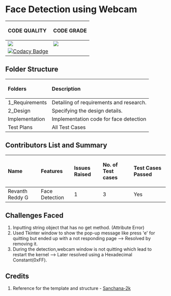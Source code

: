 ﻿# Face Detection using Webcam


|<p></p><p>**CODE QUALITY**</p>|<p></p><p>**CODE GRADE**</p>|
|:-|:-|
|![](https://www.code-inspector.com/project/26152/score/svg)|![](https://www.code-inspector.com/project/26152/status/svg)|
[![Codacy Badge](https://api.codacy.com/project/badge/Grade/02cbfd4de00045aa822678537b7f6381)](https://app.codacy.com/gh/Revanth3reddyg/Face-Detection-using-Webcam?utm_source=github.com&utm_medium=referral&utm_content=Revanth3reddyg/Face-Detection-using-Webcam&utm_campaign=Badge_Grade_Settings)|
## Folder Structure
|<p>**Folders**</p> |<p>**Description**</p>|
|:-|:-|
|1\_Requirements|Detailing of requirements and research.|
|2\_Design|Specifying the design details.|
|Implementation|Implementation code for face detection |
|Test Plans|All Test Cases|
## Contributors List and Summary
|<p>**Name**</p>|<p>**Features**</p>|<p>**Issues Raised**</p>|<p>**No. of Test cases**</p>|<p>**Test Cases Passed**</p>|
|:-|:-|:-|:-|:-|
|Revanth Reddy G|Face Detection|1|3|Yes|
## Challenges Faced
1.  Inputting string object that has no get method. (Attribute Error)
2.  Used Tkinter window to show the pop-up message like press 'e' for quitting but ended up with a not responding page --> Resolved by removing it.
3.  During the detection,webcam window is not quitting which lead to restart the kernel --> Later resolved using a Hexadecimal Constant(0xFF). 
## Credits
1.  Reference for the template and structure - [Sanchana-2k](https://github.com/Sanchana-2k/LTTS_C_MiniProject)

